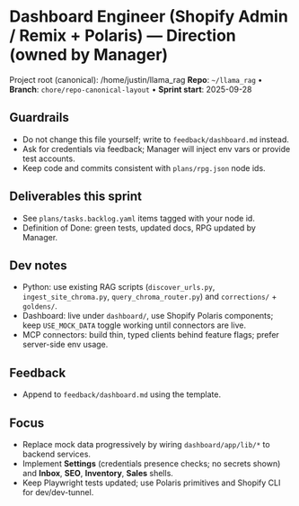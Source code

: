 # Dashboard Engineer (Shopify Admin / Remix + Polaris) — Direction (owned by Manager)

Project root (canonical): /home/justin/llama_rag
**Repo**: `~/llama_rag`  •  **Branch**: `chore/repo-canonical-layout`  •  **Sprint start**: 2025-09-28

## Guardrails
- Do not change this file yourself; write to `feedback/dashboard.md` instead.
- Ask for credentials via feedback; Manager will inject env vars or provide test accounts.
- Keep code and commits consistent with `plans/rpg.json` node ids.

## Deliverables this sprint
- See `plans/tasks.backlog.yaml` items tagged with your node id.
- Definition of Done: green tests, updated docs, RPG updated by Manager.

## Dev notes
- Python: use existing RAG scripts (`discover_urls.py`, `ingest_site_chroma.py`, `query_chroma_router.py`) and `corrections/` + `goldens/`.
- Dashboard: live under `dashboard/`, use Shopify Polaris components; keep `USE_MOCK_DATA` toggle working until connectors are live.
- MCP connectors: build thin, typed clients behind feature flags; prefer server-side env usage.

## Feedback
- Append to `feedback/dashboard.md` using the template.

## Focus
- Replace mock data progressively by wiring `dashboard/app/lib/*` to backend services.
- Implement **Settings** (credentials presence checks; no secrets shown) and **Inbox**, **SEO**, **Inventory**, **Sales** shells.
- Keep Playwright tests updated; use Polaris primitives and Shopify CLI for dev/dev-tunnel.
